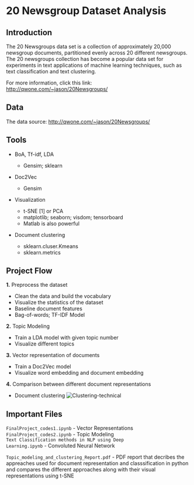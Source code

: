 # 20 Newsgroup Dataset Analysis
## Introduction 

The 20 Newsgroups data set is a collection of approximately 20,000 newsgroup documents, partitioned evenly across 20 different newsgroups.
The 20 newsgroups collection has become a popular data set for experiments in text applications of machine learning techniques, such as text classification and text clustering.

For more information, click this link: http://qwone.com/~jason/20Newsgroups/

## Data

The data source: http://qwone.com/~jason/20Newsgroups/

## Tools
* BoA, Tf-idf, LDA
  * Gensim; sklearn
  
* Doc2Vec
  * Gensim
  
* Visualization
  * t-SNE [1] or PCA
  * matplotlib; seaborn; visdom; tensorboard
  * Matlab is also powerful
  
* Document clustering
  * sklearn.cluser.Kmeans
  * sklearn.metrics


## Project Flow

**1.**  Preprocess the dataset

* Clean the data and build the vocabulary
* Visualize the statistics of the dataset
* Baseline document features
* Bag-of-words; TF-IDF Model

**2.** Topic Modeling

* Train a LDA model with given topic number
* Visualize different topics

**3.** Vector representation of documents

* Train a Doc2Vec model
* Visualize word embedding and document embedding

**4.** Comparison between different document representations

* Document clustering
![Clustering-technical](https://user-images.githubusercontent.com/61637539/131232638-bb602d43-aeb1-4d7e-b864-aab74de4d465.PNG)


## Important Files

<code>FinalProject_codes1.ipynb</code> - Vector Representations  
<code>FinalProject_codes2.ipynb</code> - Topic Modeling  
<code>Text Classification methods in NLP using Deep Learning.ipynb</code> - Convoluted Neural Network   

<code>Topic_modeling_and_clustering_Report.pdf</code> - PDF report that decribes the appreaches used for document representation and classsification in python and compares 
the different approaches along with their visual representations using t-SNE
